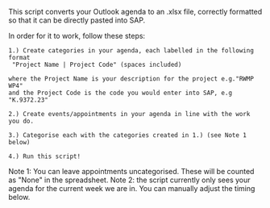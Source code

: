 This script converts your Outlook agenda to an .xlsx file, correctly formatted
so that it can be directly pasted into SAP.

In order for it to work, follow these steps:

    1.) Create categories in your agenda, each labelled in the following format
     "Project Name | Project Code" (spaces included)
	 
    where the Project Name is your description for the project e.g."RWMP WP4" 
    and the Project Code is the code you would enter into SAP, e.g "K.9372.23"
	
    2.) Create events/appointments in your agenda in line with the work you do.
	
    3.) Categorise each with the categories created in 1.) (see Note 1 below)
	
    4.) Run this script!


Note 1: You can leave appointments uncategorised. These will be counted as "None"
in the spreadsheet.
Note 2: the script currently only sees your agenda for the current week we are in.
You can manually adjust the timing below.
